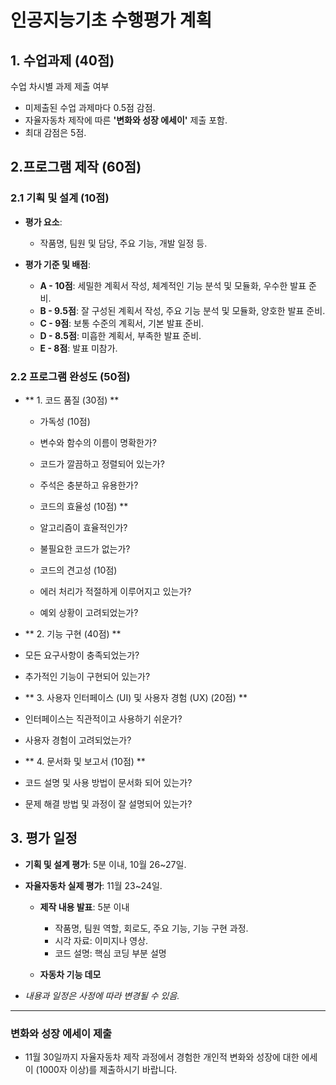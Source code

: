 # 인공지능기초 수행평가 계획

## 1. 수업과제 (40점)
수업 차시별 과제 제출 여부 
  - 미제출된 수업 과제마다 0.5점 감점.
  - 자율자동차 제작에 따른 **'변화와 성장 에세이'** 제출 포함.
  - 최대 감점은 5점.

## 2.프로그램 제작 (60점)

### 2.1 기획 및 설계 (10점)

- **평가 요소**: 
  - 작품명, 팀원 및 담당, 주요 기능, 개발 일정 등.

- **평가 기준 및 배점**:
  - **A - 10점**: 세밀한 계획서 작성, 체계적인 기능 분석 및 모듈화, 우수한 발표 준비.
  - **B - 9.5점**: 잘 구성된 계획서 작성, 주요 기능 분석 및 모듈화, 양호한 발표 준비.
  - **C - 9점**: 보통 수준의 계획서, 기본 발표 준비.
  - **D - 8.5점**: 미흡한 계획서, 부족한 발표 준비.
  - **E - 8점**: 발표 미참가.

### 2.2 프로그램 완성도 (50점)

 - ** 1. 코드 품질 (30점) **
   - 가독성 (10점)
   - 변수와 함수의 이름이 명확한가?
   - 코드가 깔끔하고 정렬되어 있는가?
   - 주석은 충분하고 유용한가?

   - 코드의 효율성 (10점) **
   - 알고리즘이 효율적인가?
   - 불필요한 코드가 없는가?

   - 코드의 견고성 (10점) 
   - 에러 처리가 적절하게 이루어지고 있는가?
   - 예외 상황이 고려되었는가?
 
 - ** 2. 기능 구현 (40점) **
  - 모든 요구사항이 충족되었는가?
  - 추가적인 기능이 구현되어 있는가?

 - ** 3. 사용자 인터페이스 (UI) 및 사용자 경험 (UX) (20점) **
  - 인터페이스는 직관적이고 사용하기 쉬운가?
  - 사용자 경험이 고려되었는가?

 - ** 4. 문서화 및 보고서 (10점) **
  - 코드 설명 및 사용 방법이 문서화 되어 있는가?
  - 문제 해결 방법 및 과정이 잘 설명되어 있는가?

 
## 3. 평가 일정 

- **기획 및 설계 평가**: 5분 이내, 10월 26~27일.
  
- **자율자동차 실제 평가**: 11월 23~24일.
  - **제작 내용 발표**: 5분 이내
    - 작품명, 팀원 역할, 회로도, 주요 기능, 기능 구현 과정.
    - 시각 자료: 이미지나 영상.
    - 코드 설명: 핵심 코딩 부분 설명
     
  - **자동차 기능 데모** 
  
- *내용과 일정은 사정에 따라 변경될 수 있음.*

---

### 변화와 성장 에세이 제출

- 11월 30일까지 자율자동차 제작 과정에서 경험한 개인적 변화와 성장에 대한 에세이 (1000자 이상)를 제출하시기 바랍니다.
